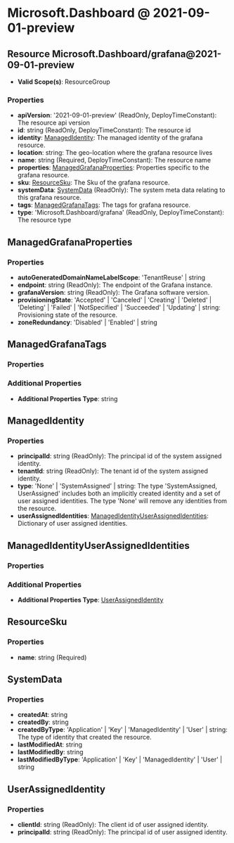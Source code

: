 # Microsoft.Dashboard @ 2021-09-01-preview

## Resource Microsoft.Dashboard/grafana@2021-09-01-preview
* **Valid Scope(s)**: ResourceGroup
### Properties
* **apiVersion**: '2021-09-01-preview' (ReadOnly, DeployTimeConstant): The resource api version
* **id**: string (ReadOnly, DeployTimeConstant): The resource id
* **identity**: [ManagedIdentity](#managedidentity): The managed identity of the grafana resource.
* **location**: string: The geo-location where the grafana resource lives
* **name**: string (Required, DeployTimeConstant): The resource name
* **properties**: [ManagedGrafanaProperties](#managedgrafanaproperties): Properties specific to the grafana resource.
* **sku**: [ResourceSku](#resourcesku): The Sku of the grafana resource.
* **systemData**: [SystemData](#systemdata) (ReadOnly): The system meta data relating to this grafana resource.
* **tags**: [ManagedGrafanaTags](#managedgrafanatags): The tags for grafana resource.
* **type**: 'Microsoft.Dashboard/grafana' (ReadOnly, DeployTimeConstant): The resource type

## ManagedGrafanaProperties
### Properties
* **autoGeneratedDomainNameLabelScope**: 'TenantReuse' | string
* **endpoint**: string (ReadOnly): The endpoint of the Grafana instance.
* **grafanaVersion**: string (ReadOnly): The Grafana software version.
* **provisioningState**: 'Accepted' | 'Canceled' | 'Creating' | 'Deleted' | 'Deleting' | 'Failed' | 'NotSpecified' | 'Succeeded' | 'Updating' | string: Provisioning state of the resource.
* **zoneRedundancy**: 'Disabled' | 'Enabled' | string

## ManagedGrafanaTags
### Properties
### Additional Properties
* **Additional Properties Type**: string

## ManagedIdentity
### Properties
* **principalId**: string (ReadOnly): The principal id of the system assigned identity.
* **tenantId**: string (ReadOnly): The tenant id of the system assigned identity.
* **type**: 'None' | 'SystemAssigned' | string: The type 'SystemAssigned, UserAssigned' includes both an implicitly created identity and a set of user assigned identities. The type 'None' will remove any identities from the resource.
* **userAssignedIdentities**: [ManagedIdentityUserAssignedIdentities](#managedidentityuserassignedidentities): Dictionary of user assigned identities.

## ManagedIdentityUserAssignedIdentities
### Properties
### Additional Properties
* **Additional Properties Type**: [UserAssignedIdentity](#userassignedidentity)

## ResourceSku
### Properties
* **name**: string (Required)

## SystemData
### Properties
* **createdAt**: string
* **createdBy**: string
* **createdByType**: 'Application' | 'Key' | 'ManagedIdentity' | 'User' | string: The type of identity that created the resource.
* **lastModifiedAt**: string
* **lastModifiedBy**: string
* **lastModifiedByType**: 'Application' | 'Key' | 'ManagedIdentity' | 'User' | string

## UserAssignedIdentity
### Properties
* **clientId**: string (ReadOnly): The client id of user assigned identity.
* **principalId**: string (ReadOnly): The principal id of user assigned identity.

